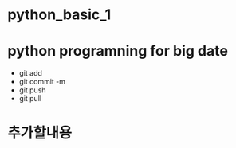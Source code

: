 # python_basic_1
# python programning for big date

* git add
* git commit -m
* git push
* git pull
# 추가할내용

